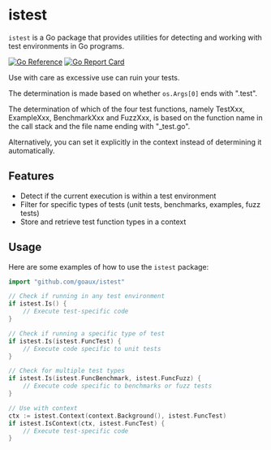 # istest

`istest` is a Go package that provides utilities for detecting and working with test environments in Go programs.

[![Go Reference](https://pkg.go.dev/badge/github.com/goaux/istest.svg)](https://pkg.go.dev/github.com/goaux/istest)
[![Go Report Card](https://goreportcard.com/badge/github.com/goaux/istest)](https://goreportcard.com/report/github.com/goaux/istest)

Use with care as excessive use can ruin your tests.

The determination is made based on whether `os.Args[0]` ends with ".test".

The determination of which of the four test functions, namely TestXxx, ExampleXxx, BenchmarkXxx and FuzzXxx, is based on the function name in the call stack and the file name ending with "_test.go".

Alternatively, you can set it explicitly in the context instead of determining it automatically.

## Features

- Detect if the current execution is within a test environment
- Filter for specific types of tests (unit tests, benchmarks, examples, fuzz tests)
- Store and retrieve test function types in a context

## Usage

Here are some examples of how to use the `istest` package:

```go
import "github.com/goaux/istest"

// Check if running in any test environment
if istest.Is() {
    // Execute test-specific code
}

// Check if running a specific type of test
if istest.Is(istest.FuncTest) {
    // Execute code specific to unit tests
}

// Check for multiple test types
if istest.Is(istest.FuncBenchmark, istest.FuncFuzz) {
    // Execute code specific to benchmarks or fuzz tests
}

// Use with context
ctx := istest.Context(context.Background(), istest.FuncTest)
if istest.IsContext(ctx, istest.FuncTest) {
    // Execute test-specific code
}
```
